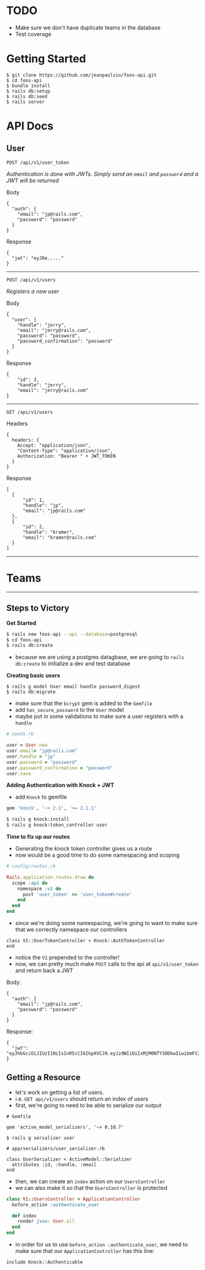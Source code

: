 # TODO

* Make sure we don't have duplicate teams in the database
* Test coverage


# Getting Started

```
$ git clone https://github.com/jeanpaulsio/foos-api.git
$ cd foos-api
$ bundle install
$ rails db:setup
$ rails db:seed
$ rails server
```

# API Docs

## User

`POST /api/v1/user_token`

*Authentication is done with JWTs. Simply send an `email` and `password` and a JWT will be returned*

Body

```
{ 
  "auth": {
    "email": "jp@rails.com",
    "password": "password"
  }
}
```

Response

```
{
  "jwt": "eyJ0e....."
}
```

---

`POST /api/v1/users`

*Registers a new user*

Body

```
{
  "user": {
    "handle": "jerry",
    "email": "jerry@rails.com",
    "password": "password",
    "password_confirmation": "password"
  }
}
```

Response

```
{
    "id": 3,
    "handle": "jerry",
    "email": "jerry@rails.com"
}
```

---

`GET /api/v1/users`

Headers

```
{
  headers: {
    Accept: "application/json",
    "Content-Type": "application/json",
    Authorization: "Bearer " + JWT_TOKEN
  }
}
```

Response

```
[
  {
      "id": 1,
      "handle": "jp",
      "email": "jp@rails.com"
  },
  {
      "id": 2,
      "handle": "kramer",
      "email": "kramer@rails.com"
  }
]
```

---

# Teams


---


## Steps to Victory

__Get Started__

```bash
$ rails new foos-api --api --database=postgresql
$ cd foos-api
$ rails db:create
```

* because we are using a postgres datagbase, we are going to `rails db:create` to initialize a dev and test database

__Creating basic users__

```
$ rails g model User email handle password_digest
$ rails db:migrate

```

* make sure that the `bcrypt` gem is added to the `Gemfile`
* add `has_secure_password` to the `User` model
* maybe put in some validations to make sure a user registers with a `handle`

```ruby
# seeds.rb

user = User.new
user.email= "jp@rails.com"
user.handle = "jp"
user.password = "password"
user.password_confirmation = "password"
user.save
```

__Adding Authentication with Knock + JWT__

* add `Knock` to gemfile

```ruby
gem 'knock', '~> 2.1', '>= 2.1.1'
```

```bash
$ rails g knock:install
$ rails g knock:token_controller user
```

__Time to fix up our routes__

* Generating the knock token controller gives us a route
* now would be a good time to do some namespacing and scoping


```ruby
# config/routes.rb

Rails.application.routes.draw do
  scope :api do
    namespace :v1 do
      post 'user_token' => 'user_token#create'
    end
  end
end
```


* since we're doing some namespacing, we're going to want to make sure that we correctly namespace our controllers

```
class V1::UserTokenController < Knock::AuthTokenController
end
```

* notice the `V1` prepended to the controller!
* now, we can pretty much make `POST` calls to the api at `api/v1/user_token` and return back a JWT

Body:

```
{
  "auth": {
    "email": "jp@rails.com",
    "password": "password"
  }
}
```

Response:

```
{
  "jwt": "eyJhbGciOiJIUzI1NiIsInR5cCI6IkpXVCJ9.eyJzdWIiOiIxMjM0NTY3ODkwIiwibmFtZSI6IkpvaG4gRG9lIiwiYWRtaW4iOnRydWV9.TJVA95OrM7E2cBab30RMHrHDcEfxjoYZgeFONFh7HgQ"
}
```

## Getting a Resource

* let's work on getting a list of users.
* i.e. `GET api/v1/users` should return an index of users
* first, we're going to need to be able to serialize our output

```
# Gemfile

gem 'active_model_serializers', '~> 0.10.7'
```

```
$ rails g serializer user
```

```
# app/serializers/user_serializer.rb

class UserSerializer < ActiveModel::Serializer
  attributes :id, :handle, :email
end
```

* then, we can create an `index` action on our `UsersController`
* we can also make it so that the `UsersController` is protected

```ruby
class V1::UsersController < ApplicationController
  before_action :authenticate_user

  def index
    render json: User.all
  end
end
```

* in order for us to use `before_action :authenticate_user`, we need to make sure that our `ApplicationController` has this line:

```
include Knock::Authenticable
```
